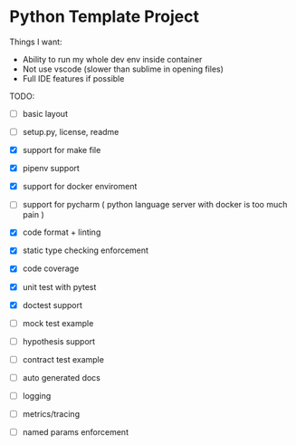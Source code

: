 # Python Template Project

Things I want:
- Ability to run my whole dev env inside container
- Not use vscode (slower than sublime in opening files)
- Full IDE features if possible


TODO:
- [ ] basic layout
- [ ] setup.py, license, readme
- [x] support for make file
- [x] pipenv support
- [x] support for docker enviroment
- [ ] support for pycharm ( python language server with docker is too much pain )
- [x] code format + linting
- [x] static type checking enforcement
- [x] code coverage
- [x] unit test with pytest
- [x] doctest support
- [ ] mock test example
- [ ] hypothesis support
- [ ] contract test example
- [ ] auto generated docs
- [ ] logging
- [ ] metrics/tracing
- [ ] named params enforcement



